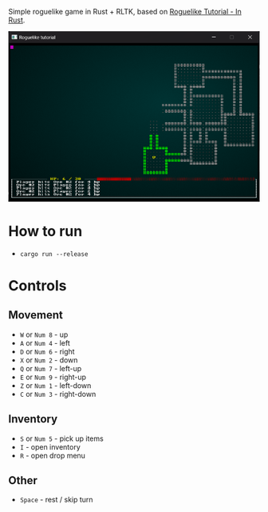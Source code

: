 Simple roguelike game in Rust + RLTK, based on [Roguelike Tutorial - In Rust](https://bfnightly.bracketproductions.com/rustbook/chapter_0.html).

![image](./doc/main_screen.png)

# How to run

* `cargo run --release`

# Controls

## Movement

* `W` or `Num 8` - up
* `A` or `Num 4` - left
* `D` or `Num 6` - right
* `X` or `Num 2` - down
* `Q` or `Num 7` - left-up
* `E` or `Num 9` - right-up
* `Z` or `Num 1` - left-down
* `C` or `Num 3` - right-down

## Inventory

* `S` or `Num 5` - pick up items
* `I` - open inventory
* `R` - open drop menu

## Other

* `Space` - rest / skip turn

